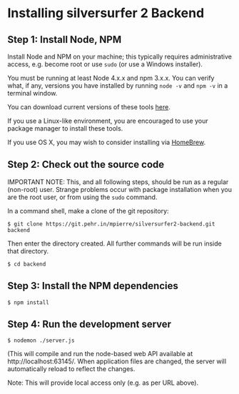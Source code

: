 # Installing silversurfer 2 Backend

## Step 1: Install Node, NPM

Install Node and NPM on your machine; this typically requires administrative access, 
e.g. become root or use `sudo` (or use a Windows installer).

You must be running at least Node 4.x.x and npm 3.x.x. You can verify 
what, if any, versions you have installed by running `node -v` and 
`npm -v` in a terminal window.

You can download current versions of these tools [here](https://nodejs.org/en/download/current/).

If you use a Linux-like environment, you are encouraged to use your
package manager to install these tools.

If you use OS X, you may wish to consider installing via [HomeBrew](http://brew.sh/).

## Step 2: Check out the source code

IMPORTANT NOTE: This, and all following steps, should be run as a regular (non-root) user.
Strange problems occur with package installation when you are the root user, or from using
the `sudo` command.

In a command shell, make a clone of the git repository:

`$ git clone https://git.pehr.in/mpierre/silversurfer2-backend.git backend`

Then enter the directory created. All further commands will be run inside that directory.

`$ cd backend`

## Step 3: Install the NPM dependencies

`$ npm install`

## Step 4: Run the development server

`$ nodemon ./server.js`

(This will compile and run the node-based web API available at http://localhost:63145/. When application files are changed, 
the server will automatically reload to reflect the changes.

Note: This will provide local access only (e.g. as per URL above).
